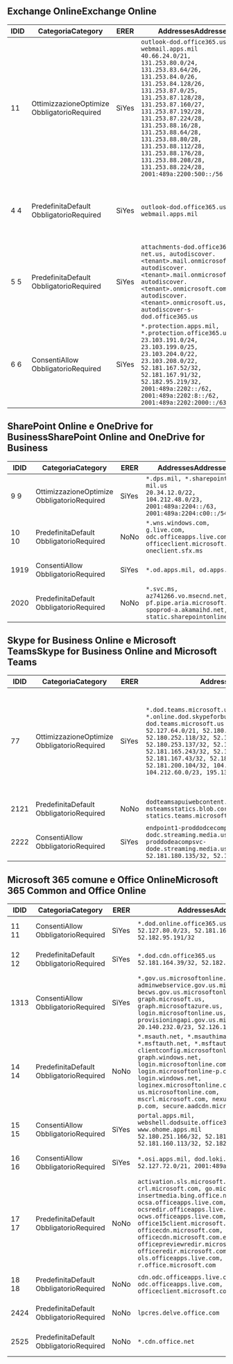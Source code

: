 <!--THIS FILE IS AUTOMATICALLY GENERATED. MANUAL CHANGES WILL BE OVERWRITTEN.-->
<!--Please contact the Office 365 Endpoints team with any questions.-->
<!--USGovDoD endpoints version 2020052800-->
<!--File generated 2020-06-20 14:00:16.5635-->

## <a name="exchange-online"></a><span data-ttu-id="e1f8a-101">Exchange Online</span><span class="sxs-lookup"><span data-stu-id="e1f8a-101">Exchange Online</span></span>

<span data-ttu-id="e1f8a-102">ID</span><span class="sxs-lookup"><span data-stu-id="e1f8a-102">ID</span></span> | <span data-ttu-id="e1f8a-103">Categoria</span><span class="sxs-lookup"><span data-stu-id="e1f8a-103">Category</span></span> | <span data-ttu-id="e1f8a-104">ER</span><span class="sxs-lookup"><span data-stu-id="e1f8a-104">ER</span></span> | <span data-ttu-id="e1f8a-105">Addresses</span><span class="sxs-lookup"><span data-stu-id="e1f8a-105">Addresses</span></span> | <span data-ttu-id="e1f8a-106">Porte</span><span class="sxs-lookup"><span data-stu-id="e1f8a-106">Ports</span></span>
-- | -------------------- | --- | ---------------------------------------------------------------------------------------------------------------------------------------------------------------------------------------------------------------------------------------------------------------------------------------------------------------------------------------------------------------------------------------------- | -------------------------------
<span data-ttu-id="e1f8a-107">1</span><span class="sxs-lookup"><span data-stu-id="e1f8a-107">1</span></span> | <span data-ttu-id="e1f8a-108">Ottimizzazione</span><span class="sxs-lookup"><span data-stu-id="e1f8a-108">Optimize</span></span><BR><span data-ttu-id="e1f8a-109">Obbligatorio</span><span class="sxs-lookup"><span data-stu-id="e1f8a-109">Required</span></span> | <span data-ttu-id="e1f8a-110">Sì</span><span class="sxs-lookup"><span data-stu-id="e1f8a-110">Yes</span></span> | `outlook-dod.office365.us, webmail.apps.mil`<BR>`40.66.24.0/21, 131.253.80.0/24, 131.253.83.64/26, 131.253.84.0/26, 131.253.84.128/26, 131.253.87.0/25, 131.253.87.128/28, 131.253.87.160/27, 131.253.87.192/28, 131.253.87.224/28, 131.253.88.16/28, 131.253.88.64/28, 131.253.88.80/28, 131.253.88.112/28, 131.253.88.176/28, 131.253.88.208/28, 131.253.88.224/28, 2001:489a:2200:500::/56` | <span data-ttu-id="e1f8a-111">**TCP:** 443, 80</span><span class="sxs-lookup"><span data-stu-id="e1f8a-111">**TCP:** 443, 80</span></span>
<span data-ttu-id="e1f8a-112">4 </span><span class="sxs-lookup"><span data-stu-id="e1f8a-112">4</span></span> | <span data-ttu-id="e1f8a-113">Predefinita</span><span class="sxs-lookup"><span data-stu-id="e1f8a-113">Default</span></span><BR><span data-ttu-id="e1f8a-114">Obbligatorio</span><span class="sxs-lookup"><span data-stu-id="e1f8a-114">Required</span></span> | <span data-ttu-id="e1f8a-115">Sì</span><span class="sxs-lookup"><span data-stu-id="e1f8a-115">Yes</span></span> | `outlook-dod.office365.us, webmail.apps.mil` | <span data-ttu-id="e1f8a-116">**TCP:** 143, 25, 587, 993, 995</span><span class="sxs-lookup"><span data-stu-id="e1f8a-116">**TCP:** 143, 25, 587, 993, 995</span></span>
<span data-ttu-id="e1f8a-117">5 </span><span class="sxs-lookup"><span data-stu-id="e1f8a-117">5</span></span> | <span data-ttu-id="e1f8a-118">Predefinita</span><span class="sxs-lookup"><span data-stu-id="e1f8a-118">Default</span></span><BR><span data-ttu-id="e1f8a-119">Obbligatorio</span><span class="sxs-lookup"><span data-stu-id="e1f8a-119">Required</span></span> | <span data-ttu-id="e1f8a-120">Sì</span><span class="sxs-lookup"><span data-stu-id="e1f8a-120">Yes</span></span> | `attachments-dod.office365-net.us, autodiscover.<tenant>.mail.onmicrosoft.com, autodiscover.<tenant>.mail.onmicrosoft.us, autodiscover.<tenant>.onmicrosoft.com, autodiscover.<tenant>.onmicrosoft.us, autodiscover-s-dod.office365.us` | <span data-ttu-id="e1f8a-121">**TCP:** 443, 80</span><span class="sxs-lookup"><span data-stu-id="e1f8a-121">**TCP:** 443, 80</span></span>
<span data-ttu-id="e1f8a-122">6 </span><span class="sxs-lookup"><span data-stu-id="e1f8a-122">6</span></span> | <span data-ttu-id="e1f8a-123">Consenti</span><span class="sxs-lookup"><span data-stu-id="e1f8a-123">Allow</span></span><BR><span data-ttu-id="e1f8a-124">Obbligatorio</span><span class="sxs-lookup"><span data-stu-id="e1f8a-124">Required</span></span> | <span data-ttu-id="e1f8a-125">Sì</span><span class="sxs-lookup"><span data-stu-id="e1f8a-125">Yes</span></span> | `*.protection.apps.mil, *.protection.office365.us`<BR>`23.103.191.0/24, 23.103.199.0/25, 23.103.204.0/22, 23.103.208.0/22, 52.181.167.52/32, 52.181.167.91/32, 52.182.95.219/32, 2001:489a:2202::/62, 2001:489a:2202:8::/62, 2001:489a:2202:2000::/63` | <span data-ttu-id="e1f8a-126">**TCP:** 25, 443</span><span class="sxs-lookup"><span data-stu-id="e1f8a-126">**TCP:** 25, 443</span></span>

## <a name="sharepoint-online-and-onedrive-for-business"></a><span data-ttu-id="e1f8a-127">SharePoint Online e OneDrive for Business</span><span class="sxs-lookup"><span data-stu-id="e1f8a-127">SharePoint Online and OneDrive for Business</span></span>

<span data-ttu-id="e1f8a-128">ID</span><span class="sxs-lookup"><span data-stu-id="e1f8a-128">ID</span></span> | <span data-ttu-id="e1f8a-129">Categoria</span><span class="sxs-lookup"><span data-stu-id="e1f8a-129">Category</span></span> | <span data-ttu-id="e1f8a-130">ER</span><span class="sxs-lookup"><span data-stu-id="e1f8a-130">ER</span></span> | <span data-ttu-id="e1f8a-131">Addresses</span><span class="sxs-lookup"><span data-stu-id="e1f8a-131">Addresses</span></span> | <span data-ttu-id="e1f8a-132">Porte</span><span class="sxs-lookup"><span data-stu-id="e1f8a-132">Ports</span></span>
-- | -------------------- | --- | ------------------------------------------------------------------------------------------------------------------- | ----------------
<span data-ttu-id="e1f8a-133">9 </span><span class="sxs-lookup"><span data-stu-id="e1f8a-133">9</span></span> | <span data-ttu-id="e1f8a-134">Ottimizzazione</span><span class="sxs-lookup"><span data-stu-id="e1f8a-134">Optimize</span></span><BR><span data-ttu-id="e1f8a-135">Obbligatorio</span><span class="sxs-lookup"><span data-stu-id="e1f8a-135">Required</span></span> | <span data-ttu-id="e1f8a-136">Sì</span><span class="sxs-lookup"><span data-stu-id="e1f8a-136">Yes</span></span> | `*.dps.mil, *.sharepoint-mil.us`<BR>`20.34.12.0/22, 104.212.48.0/23, 2001:489a:2204::/63, 2001:489a:2204:c00::/54` | <span data-ttu-id="e1f8a-137">**TCP:** 443, 80</span><span class="sxs-lookup"><span data-stu-id="e1f8a-137">**TCP:** 443, 80</span></span>
<span data-ttu-id="e1f8a-138">10  </span><span class="sxs-lookup"><span data-stu-id="e1f8a-138">10</span></span> | <span data-ttu-id="e1f8a-139">Predefinita</span><span class="sxs-lookup"><span data-stu-id="e1f8a-139">Default</span></span><BR><span data-ttu-id="e1f8a-140">Obbligatorio</span><span class="sxs-lookup"><span data-stu-id="e1f8a-140">Required</span></span> | <span data-ttu-id="e1f8a-141">No</span><span class="sxs-lookup"><span data-stu-id="e1f8a-141">No</span></span> | `*.wns.windows.com, g.live.com, odc.officeapps.live.com, officeclient.microsoft.com, oneclient.sfx.ms` | <span data-ttu-id="e1f8a-142">**TCP:** 443, 80</span><span class="sxs-lookup"><span data-stu-id="e1f8a-142">**TCP:** 443, 80</span></span>
<span data-ttu-id="e1f8a-143">19</span><span class="sxs-lookup"><span data-stu-id="e1f8a-143">19</span></span> | <span data-ttu-id="e1f8a-144">Consenti</span><span class="sxs-lookup"><span data-stu-id="e1f8a-144">Allow</span></span><BR><span data-ttu-id="e1f8a-145">Obbligatorio</span><span class="sxs-lookup"><span data-stu-id="e1f8a-145">Required</span></span> | <span data-ttu-id="e1f8a-146">Sì</span><span class="sxs-lookup"><span data-stu-id="e1f8a-146">Yes</span></span> | `*.od.apps.mil, od.apps.mil` | <span data-ttu-id="e1f8a-147">**TCP:** 443, 80</span><span class="sxs-lookup"><span data-stu-id="e1f8a-147">**TCP:** 443, 80</span></span>
<span data-ttu-id="e1f8a-148">20</span><span class="sxs-lookup"><span data-stu-id="e1f8a-148">20</span></span> | <span data-ttu-id="e1f8a-149">Predefinita</span><span class="sxs-lookup"><span data-stu-id="e1f8a-149">Default</span></span><BR><span data-ttu-id="e1f8a-150">Obbligatorio</span><span class="sxs-lookup"><span data-stu-id="e1f8a-150">Required</span></span> | <span data-ttu-id="e1f8a-151">No</span><span class="sxs-lookup"><span data-stu-id="e1f8a-151">No</span></span> | `*.svc.ms, az741266.vo.msecnd.net, pf.pipe.aria.microsoft.com, spoprod-a.akamaihd.net, static.sharepointonline.com` | <span data-ttu-id="e1f8a-152">**TCP:** 443, 80</span><span class="sxs-lookup"><span data-stu-id="e1f8a-152">**TCP:** 443, 80</span></span>

## <a name="skype-for-business-online-and-microsoft-teams"></a><span data-ttu-id="e1f8a-153">Skype for Business Online e Microsoft Teams</span><span class="sxs-lookup"><span data-stu-id="e1f8a-153">Skype for Business Online and Microsoft Teams</span></span>

<span data-ttu-id="e1f8a-154">ID</span><span class="sxs-lookup"><span data-stu-id="e1f8a-154">ID</span></span> | <span data-ttu-id="e1f8a-155">Categoria</span><span class="sxs-lookup"><span data-stu-id="e1f8a-155">Category</span></span> | <span data-ttu-id="e1f8a-156">ER</span><span class="sxs-lookup"><span data-stu-id="e1f8a-156">ER</span></span> | <span data-ttu-id="e1f8a-157">Addresses</span><span class="sxs-lookup"><span data-stu-id="e1f8a-157">Addresses</span></span> | <span data-ttu-id="e1f8a-158">Porte</span><span class="sxs-lookup"><span data-stu-id="e1f8a-158">Ports</span></span>
-- | -------------------- | --- | -------------------------------------------------------------------------------------------------------------------------------------------------------------------------------------------------------------------------------------------------------------------------------------------------------------------------------------------------------- | -----------------------------------------------
<span data-ttu-id="e1f8a-159">7</span><span class="sxs-lookup"><span data-stu-id="e1f8a-159">7</span></span> | <span data-ttu-id="e1f8a-160">Ottimizzazione</span><span class="sxs-lookup"><span data-stu-id="e1f8a-160">Optimize</span></span><BR><span data-ttu-id="e1f8a-161">Obbligatorio</span><span class="sxs-lookup"><span data-stu-id="e1f8a-161">Required</span></span> | <span data-ttu-id="e1f8a-162">Sì</span><span class="sxs-lookup"><span data-stu-id="e1f8a-162">Yes</span></span> | `*.dod.teams.microsoft.us, *.online.dod.skypeforbusiness.us, dod.teams.microsoft.us`<BR>`52.127.64.0/21, 52.180.249.148/32, 52.180.252.118/32, 52.180.252.187/32, 52.180.253.137/32, 52.180.253.154/32, 52.181.165.243/32, 52.181.166.119/32, 52.181.167.43/32, 52.181.167.64/32, 52.181.200.104/32, 104.212.32.0/22, 104.212.60.0/23, 195.134.240.0/22` | <span data-ttu-id="e1f8a-163">**TCP:** 443</span><span class="sxs-lookup"><span data-stu-id="e1f8a-163">**TCP:** 443</span></span><BR><span data-ttu-id="e1f8a-164">**UDP:** 3478, 3479, 3480, 3481</span><span class="sxs-lookup"><span data-stu-id="e1f8a-164">**UDP:** 3478, 3479, 3480, 3481</span></span>
<span data-ttu-id="e1f8a-165"> 21</span><span class="sxs-lookup"><span data-stu-id="e1f8a-165">21</span></span> | <span data-ttu-id="e1f8a-166">Predefinita</span><span class="sxs-lookup"><span data-stu-id="e1f8a-166">Default</span></span><BR><span data-ttu-id="e1f8a-167">Obbligatorio</span><span class="sxs-lookup"><span data-stu-id="e1f8a-167">Required</span></span> | <span data-ttu-id="e1f8a-168">No</span><span class="sxs-lookup"><span data-stu-id="e1f8a-168">No</span></span> | `dodteamsapuiwebcontent.blob.core.usgovcloudapi.net, msteamsstatics.blob.core.usgovcloudapi.net, statics.teams.microsoft.com` | <span data-ttu-id="e1f8a-169">**TCP:** 443</span><span class="sxs-lookup"><span data-stu-id="e1f8a-169">**TCP:** 443</span></span>
<span data-ttu-id="e1f8a-170">22</span><span class="sxs-lookup"><span data-stu-id="e1f8a-170">22</span></span> | <span data-ttu-id="e1f8a-171">Consenti</span><span class="sxs-lookup"><span data-stu-id="e1f8a-171">Allow</span></span><BR><span data-ttu-id="e1f8a-172">Obbligatorio</span><span class="sxs-lookup"><span data-stu-id="e1f8a-172">Required</span></span> | <span data-ttu-id="e1f8a-173">Sì</span><span class="sxs-lookup"><span data-stu-id="e1f8a-173">Yes</span></span> | `endpoint1-proddodcecompsvc-dodc.streaming.media.usgovcloudapi.net, endpoint1-proddodeacompsvc-dode.streaming.media.usgovcloudapi.net`<BR>`52.181.180.135/32, 52.182.53.6/32` | <span data-ttu-id="e1f8a-174">**TCP:** 443</span><span class="sxs-lookup"><span data-stu-id="e1f8a-174">**TCP:** 443</span></span>

## <a name="microsoft-365-common-and-office-online"></a><span data-ttu-id="e1f8a-175">Microsoft 365 comune e Office Online</span><span class="sxs-lookup"><span data-stu-id="e1f8a-175">Microsoft 365 Common and Office Online</span></span>

<span data-ttu-id="e1f8a-176">ID</span><span class="sxs-lookup"><span data-stu-id="e1f8a-176">ID</span></span> | <span data-ttu-id="e1f8a-177">Categoria</span><span class="sxs-lookup"><span data-stu-id="e1f8a-177">Category</span></span> | <span data-ttu-id="e1f8a-178">ER</span><span class="sxs-lookup"><span data-stu-id="e1f8a-178">ER</span></span> | <span data-ttu-id="e1f8a-179">Addresses</span><span class="sxs-lookup"><span data-stu-id="e1f8a-179">Addresses</span></span> | <span data-ttu-id="e1f8a-180">Porte</span><span class="sxs-lookup"><span data-stu-id="e1f8a-180">Ports</span></span>
-- | ------------------- | --- | ---------------------------------------------------------------------------------------------------------------------------------------------------------------------------------------------------------------------------------------------------------------------------------------------------------------------------------------------------------------------------------------------- | ----------------
<span data-ttu-id="e1f8a-181">11 </span><span class="sxs-lookup"><span data-stu-id="e1f8a-181">11</span></span> | <span data-ttu-id="e1f8a-182">Consenti</span><span class="sxs-lookup"><span data-stu-id="e1f8a-182">Allow</span></span><BR><span data-ttu-id="e1f8a-183">Obbligatorio</span><span class="sxs-lookup"><span data-stu-id="e1f8a-183">Required</span></span> | <span data-ttu-id="e1f8a-184">Sì</span><span class="sxs-lookup"><span data-stu-id="e1f8a-184">Yes</span></span> | `*.dod.online.office365.us`<BR>`52.127.80.0/23, 52.181.164.39/32, 52.182.95.191/32` | <span data-ttu-id="e1f8a-185">**TCP:** 443</span><span class="sxs-lookup"><span data-stu-id="e1f8a-185">**TCP:** 443</span></span>
<span data-ttu-id="e1f8a-186">12 </span><span class="sxs-lookup"><span data-stu-id="e1f8a-186">12</span></span> | <span data-ttu-id="e1f8a-187">Predefinita</span><span class="sxs-lookup"><span data-stu-id="e1f8a-187">Default</span></span><BR><span data-ttu-id="e1f8a-188">Obbligatorio</span><span class="sxs-lookup"><span data-stu-id="e1f8a-188">Required</span></span> | <span data-ttu-id="e1f8a-189">Sì</span><span class="sxs-lookup"><span data-stu-id="e1f8a-189">Yes</span></span> | `*.dod.cdn.office365.us`<BR>`52.181.164.39/32, 52.182.95.191/32` | <span data-ttu-id="e1f8a-190">**TCP:** 443</span><span class="sxs-lookup"><span data-stu-id="e1f8a-190">**TCP:** 443</span></span>
<span data-ttu-id="e1f8a-191">13</span><span class="sxs-lookup"><span data-stu-id="e1f8a-191">13</span></span> | <span data-ttu-id="e1f8a-192">Consenti</span><span class="sxs-lookup"><span data-stu-id="e1f8a-192">Allow</span></span><BR><span data-ttu-id="e1f8a-193">Obbligatorio</span><span class="sxs-lookup"><span data-stu-id="e1f8a-193">Required</span></span> | <span data-ttu-id="e1f8a-194">Sì</span><span class="sxs-lookup"><span data-stu-id="e1f8a-194">Yes</span></span> | `*.gov.us.microsoftonline.com, adminwebservice.gov.us.microsoftonline.com, becws.gov.us.microsoftonline.com, dod-graph.microsoft.us, graph.microsoftazure.us, login.microsoftonline.us, provisioningapi.gov.us.microsoftonline.com`<BR>`20.140.232.0/23, 52.126.194.0/23` | <span data-ttu-id="e1f8a-195">**TCP:** 443</span><span class="sxs-lookup"><span data-stu-id="e1f8a-195">**TCP:** 443</span></span>
<span data-ttu-id="e1f8a-196">14 </span><span class="sxs-lookup"><span data-stu-id="e1f8a-196">14</span></span> | <span data-ttu-id="e1f8a-197">Predefinita</span><span class="sxs-lookup"><span data-stu-id="e1f8a-197">Default</span></span><BR><span data-ttu-id="e1f8a-198">Obbligatorio</span><span class="sxs-lookup"><span data-stu-id="e1f8a-198">Required</span></span> | <span data-ttu-id="e1f8a-199">No</span><span class="sxs-lookup"><span data-stu-id="e1f8a-199">No</span></span> | `*.msauth.net, *.msauthimages.us, *.msftauth.net, *.msftauthimages.us, clientconfig.microsoftonline-p.net, graph.windows.net, login.microsoftonline.com, login.microsoftonline-p.com, login.windows.net, loginex.microsoftonline.com, login-us.microsoftonline.com, mscrl.microsoft.com, nexus.microsoftonline-p.com, secure.aadcdn.microsoftonline-p.com` | <span data-ttu-id="e1f8a-200">**TCP:** 443</span><span class="sxs-lookup"><span data-stu-id="e1f8a-200">**TCP:** 443</span></span>
<span data-ttu-id="e1f8a-201">15 </span><span class="sxs-lookup"><span data-stu-id="e1f8a-201">15</span></span> | <span data-ttu-id="e1f8a-202">Consenti</span><span class="sxs-lookup"><span data-stu-id="e1f8a-202">Allow</span></span><BR><span data-ttu-id="e1f8a-203">Obbligatorio</span><span class="sxs-lookup"><span data-stu-id="e1f8a-203">Required</span></span> | <span data-ttu-id="e1f8a-204">Sì</span><span class="sxs-lookup"><span data-stu-id="e1f8a-204">Yes</span></span> | `portal.apps.mil, webshell.dodsuite.office365.us, www.ohome.apps.mil`<BR>`52.180.251.166/32, 52.181.160.19/32, 52.181.160.113/32, 52.182.92.132/32` | <span data-ttu-id="e1f8a-205">**TCP:** 443</span><span class="sxs-lookup"><span data-stu-id="e1f8a-205">**TCP:** 443</span></span>
<span data-ttu-id="e1f8a-206">16 </span><span class="sxs-lookup"><span data-stu-id="e1f8a-206">16</span></span> | <span data-ttu-id="e1f8a-207">Consenti</span><span class="sxs-lookup"><span data-stu-id="e1f8a-207">Allow</span></span><BR><span data-ttu-id="e1f8a-208">Obbligatorio</span><span class="sxs-lookup"><span data-stu-id="e1f8a-208">Required</span></span> | <span data-ttu-id="e1f8a-209">Sì</span><span class="sxs-lookup"><span data-stu-id="e1f8a-209">Yes</span></span> | `*.osi.apps.mil, dod.loki.office365.us`<BR>`52.127.72.0/21, 2001:489a:2206::/48` | <span data-ttu-id="e1f8a-210">**TCP:** 443</span><span class="sxs-lookup"><span data-stu-id="e1f8a-210">**TCP:** 443</span></span>
<span data-ttu-id="e1f8a-211">17 </span><span class="sxs-lookup"><span data-stu-id="e1f8a-211">17</span></span> | <span data-ttu-id="e1f8a-212">Predefinita</span><span class="sxs-lookup"><span data-stu-id="e1f8a-212">Default</span></span><BR><span data-ttu-id="e1f8a-213">Obbligatorio</span><span class="sxs-lookup"><span data-stu-id="e1f8a-213">Required</span></span> | <span data-ttu-id="e1f8a-214">No</span><span class="sxs-lookup"><span data-stu-id="e1f8a-214">No</span></span> | `activation.sls.microsoft.com, crl.microsoft.com, go.microsoft.com, insertmedia.bing.office.net, ocsa.officeapps.live.com, ocsredir.officeapps.live.com, ocws.officeapps.live.com, office15client.microsoft.com, officecdn.microsoft.com, officecdn.microsoft.com.edgesuite.net, officepreviewredir.microsoft.com, officeredir.microsoft.com, ols.officeapps.live.com, r.office.microsoft.com` | <span data-ttu-id="e1f8a-215">**TCP:** 443, 80</span><span class="sxs-lookup"><span data-stu-id="e1f8a-215">**TCP:** 443, 80</span></span>
<span data-ttu-id="e1f8a-216">18 </span><span class="sxs-lookup"><span data-stu-id="e1f8a-216">18</span></span> | <span data-ttu-id="e1f8a-217">Predefinita</span><span class="sxs-lookup"><span data-stu-id="e1f8a-217">Default</span></span><BR><span data-ttu-id="e1f8a-218">Obbligatorio</span><span class="sxs-lookup"><span data-stu-id="e1f8a-218">Required</span></span> | <span data-ttu-id="e1f8a-219">No</span><span class="sxs-lookup"><span data-stu-id="e1f8a-219">No</span></span> | `cdn.odc.officeapps.live.com, odc.officeapps.live.com, officeclient.microsoft.com` | <span data-ttu-id="e1f8a-220">**TCP:** 443, 80</span><span class="sxs-lookup"><span data-stu-id="e1f8a-220">**TCP:** 443, 80</span></span>
<span data-ttu-id="e1f8a-221">24</span><span class="sxs-lookup"><span data-stu-id="e1f8a-221">24</span></span> | <span data-ttu-id="e1f8a-222">Predefinita</span><span class="sxs-lookup"><span data-stu-id="e1f8a-222">Default</span></span><BR><span data-ttu-id="e1f8a-223">Obbligatorio</span><span class="sxs-lookup"><span data-stu-id="e1f8a-223">Required</span></span> | <span data-ttu-id="e1f8a-224">No</span><span class="sxs-lookup"><span data-stu-id="e1f8a-224">No</span></span> | `lpcres.delve.office.com` | <span data-ttu-id="e1f8a-225">**TCP:** 443</span><span class="sxs-lookup"><span data-stu-id="e1f8a-225">**TCP:** 443</span></span>
<span data-ttu-id="e1f8a-226">25</span><span class="sxs-lookup"><span data-stu-id="e1f8a-226">25</span></span> | <span data-ttu-id="e1f8a-227">Predefinita</span><span class="sxs-lookup"><span data-stu-id="e1f8a-227">Default</span></span><BR><span data-ttu-id="e1f8a-228">Obbligatorio</span><span class="sxs-lookup"><span data-stu-id="e1f8a-228">Required</span></span> | <span data-ttu-id="e1f8a-229">No</span><span class="sxs-lookup"><span data-stu-id="e1f8a-229">No</span></span> | `*.cdn.office.net` | <span data-ttu-id="e1f8a-230">**TCP:** 443</span><span class="sxs-lookup"><span data-stu-id="e1f8a-230">**TCP:** 443</span></span>
